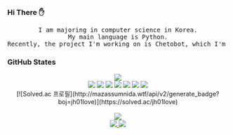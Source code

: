 ### Hi There :hand:  

<div align="center">
<pre>I am majoring in computer science in Korea.
My main language is Python.
Recently, the project I'm working on is Chetobot, which I'm building with Python </pre>
</div>



### GitHub States

<div align="center">
<img src = "https://github-readme-stats.vercel.app/api?username=Cycrypto&show_icons=true&theme=vision-friendly-dark"/>
    <div align="center">
        <img src="https://img.shields.io/badge/Python-3776AB?style=for-the-badge&logo=python&logoColor=white"/>
        <img src="https://img.shields.io/badge/JavaScript-323330?style=for-the-badge&logo=javascript&logoColor=F7DF1E"/>
        <img src="https://img.shields.io/badge/C-00599C?style=for-the-badge&logo=c&logoColor=white"/>
        <img src="https://img.shields.io/badge/Java-ED8B00?style=for-the-badge&logo=java&logoColor=white"/>
        <img src="https://img.shields.io/badge/PHP-777BB4?style=for-the-badge&logo=php&logoColor=white"/>
        <img src="https://img.shields.io/badge/MySQL-00000F?style=for-the-badge&logo=mysql&logoColor=white">
        <img src="  https://img.shields.io/badge/Windows-0078D6?style=for-the-badge&logo=windows&logoColor=white">
    </div>
</div>
<center>
[![Solved.ac 프로필](http://mazassumnida.wtf/api/v2/generate_badge?boj=jh01love)](https://solved.ac/jh01love)
</center>
<br>

<div align="center">
<a><img src= "https://github-readme-stats.vercel.app/api/top-langs/?username=Cycrypto&theme=blue-green"/></a>
</div>

<div align="center">
<a href="https://hits.seeyoufarm.com">
<img src="https://hits.seeyoufarm.com/api/count/incr/badge.svg?url=https%3A%2F%2Fgithub.com%2FCycrypto%2Fhit-counter&count_bg=%23D4DD12&title_bg=%2379C83D&icon=googleanalytics.svg&icon_color=%23EBE4E4&title=hits&edge_flat=false"/>
</a>
<a> <img src = "https://gpvc.arturio.dev/Cycrypto"/></a>
</div>

